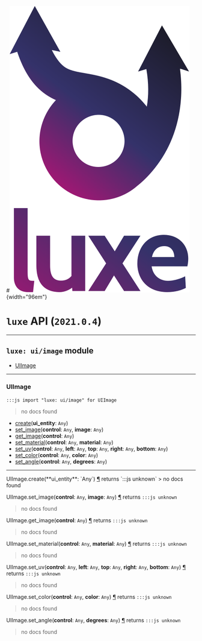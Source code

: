 #![](../../images/luxe-dark.svg){width="96em"}

# `luxe` API (`2021.0.4`)  


---

## `luxe: ui/image` module

- [UIImage](#uiimage)   

---

### UIImage
`:::js import "luxe: ui/image" for UIImage`
> no docs found

- [create](#UIImage.create)(**ui_entity**: `Any`)
- [set_image](#UIImage.set_image+2)(**control**: `Any`, **image**: `Any`)
- [get_image](#UIImage.get_image)(**control**: `Any`)
- [set_material](#UIImage.set_material+2)(**control**: `Any`, **material**: `Any`)
- [set_uv](#UIImage.set_uv+5)(**control**: `Any`, **left**: `Any`, **top**: `Any`, **right**: `Any`, **bottom**: `Any`)
- [set_color](#UIImage.set_color+2)(**control**: `Any`, **color**: `Any`)
- [set_angle](#UIImage.set_angle+2)(**control**: `Any`, **degrees**: `Any`)

<hr/>
<endpoint module="luxe: ui/image" class="UIImage" signature="create(ui_entity : Any)"></endpoint>
<signature id="UIImage.create">UIImage.create(**ui_entity**: `Any`)
<a class="headerlink" href="#UIImage.create" title="Permanent link">¶</a></signature>
<span class='api_ret'>returns</span> `:::js unknown`
> no docs found   

<endpoint module="luxe: ui/image" class="UIImage" signature="set_image(control : Any, image : Any)"></endpoint>
<signature id="UIImage.set_image+2">UIImage.set_image(**control**: `Any`, **image**: `Any`)
<a class="headerlink" href="#UIImage.set_image+2" title="Permanent link">¶</a></signature>
<span class='api_ret'>returns</span> `:::js unknown`
> no docs found   

<endpoint module="luxe: ui/image" class="UIImage" signature="get_image(control : Any)"></endpoint>
<signature id="UIImage.get_image">UIImage.get_image(**control**: `Any`)
<a class="headerlink" href="#UIImage.get_image" title="Permanent link">¶</a></signature>
<span class='api_ret'>returns</span> `:::js unknown`
> no docs found   

<endpoint module="luxe: ui/image" class="UIImage" signature="set_material(control : Any, material : Any)"></endpoint>
<signature id="UIImage.set_material+2">UIImage.set_material(**control**: `Any`, **material**: `Any`)
<a class="headerlink" href="#UIImage.set_material+2" title="Permanent link">¶</a></signature>
<span class='api_ret'>returns</span> `:::js unknown`
> no docs found   

<endpoint module="luxe: ui/image" class="UIImage" signature="set_uv(control : Any, left : Any, top : Any, right : Any, bottom : Any)"></endpoint>
<signature id="UIImage.set_uv+5">UIImage.set_uv(**control**: `Any`, **left**: `Any`, **top**: `Any`, **right**: `Any`, **bottom**: `Any`)
<a class="headerlink" href="#UIImage.set_uv+5" title="Permanent link">¶</a></signature>
<span class='api_ret'>returns</span> `:::js unknown`
> no docs found   

<endpoint module="luxe: ui/image" class="UIImage" signature="set_color(control : Any, color : Any)"></endpoint>
<signature id="UIImage.set_color+2">UIImage.set_color(**control**: `Any`, **color**: `Any`)
<a class="headerlink" href="#UIImage.set_color+2" title="Permanent link">¶</a></signature>
<span class='api_ret'>returns</span> `:::js unknown`
> no docs found   

<endpoint module="luxe: ui/image" class="UIImage" signature="set_angle(control : Any, degrees : Any)"></endpoint>
<signature id="UIImage.set_angle+2">UIImage.set_angle(**control**: `Any`, **degrees**: `Any`)
<a class="headerlink" href="#UIImage.set_angle+2" title="Permanent link">¶</a></signature>
<span class='api_ret'>returns</span> `:::js unknown`
> no docs found   


